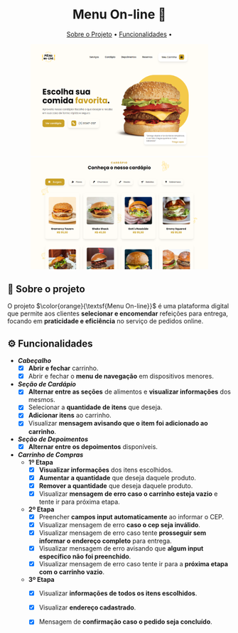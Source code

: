 <div align="center">
	<h1>Menu On-line 🍔</h1>
	<p align="center">
	  <a href="#about">Sobre o Projeto</a> • 
	  <a href="#functionalities">Funcionalidades</a> • 
	</p>
</div>

<div align="center">
	<img src="./assets/images/print-tela-inicial.PNG" width="400" height="252">
	<img src="./assets/images/print-tela-cardapio.PNG" width="400">
</div>

<h2 id="about">📃 Sobre o projeto</h2>
<p>
	O projeto $\color{orange}{\textsf{Menu On-line}}$ é uma plataforma digital que permite aos clientes <b>selecionar e encomendar</b> refeições para entrega, focando em <b>praticidade e eficiência</b> no serviço de pedidos online.
</p>

<h2 id="functionalities">⚙ Funcionalidades</h2>

- ***Cabeçalho***
  - [x] <b>Abrir e fechar</b> carrinho.</li>
  - [x] Abrir e fechar o <b>menu de navegação</b> em dispositivos menores.</li>
  
- ***Seção de Cardápio***
  - [x] <b>Alternar entre as seções</b> de alimentos e <b>visualizar informações</b> dos mesmos.
  - [x] Selecionar a <b>quantidade de itens</b> que deseja.
  - [x] <b>Adicionar itens</b> ao carrinho.
  - [x] Visualizar <b>mensagem avisando que o item foi adicionado ao carrinho</b>.

- ***Seção de Depoimentos***
    - [x] <b>Alternar entre os depoimentos</b> disponíveis.
          
- ***Carrinho de Compras***
    - **1º Etapa**
      	- [x] <b>Visualizar informações</b> dos itens escolhidos.
    	- [x] <b>Aumentar a quantidade</b> que deseja daquele produto.
      	- [x] <b>Remover a quantidade</b> que deseja daquele produto.
        - [x] Visualizar <b>mensagem de erro caso o carrinho esteja vazio</b> e tente ir para próxima etapa.
  
    - **2º Etapa**
      	- [x] Preencher <b>campos input automaticamente</b> ao informar o CEP.
      	- [x] Visualizar mensagem de erro <b>caso o cep seja inválido</b>.
    	- [x] Visualizar mensagem de erro caso tente <b>prosseguir sem informar o endereço completo</b> para entrega.
      	- [x] Visualizar mensagem de erro avisando que <b>algum input específico não foi preenchido</b>.
        - [x] Visualizar mensagem de erro caso tente ir para a <b>próxima etapa com o carrinho vazio</b>.
    - **3º Etapa**
      	- [x] Visualizar <b>informações de todos os itens escolhidos</b>.
      	- [x] Visualizar <b>endereço cadastrado</b>.
      	- [x] Mensagem de <b>confirmação caso o pedido seja concluído</b>. 

	

